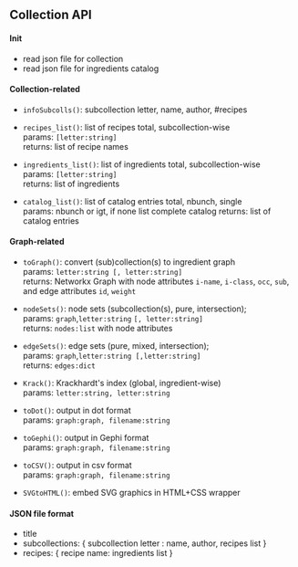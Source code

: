 ## Collection API

#### Init

- read json file for collection
- read json file for ingredients catalog

#### Collection-related

- `infoSubcolls()`: subcollection letter, name, author, #recipes   

- `recipes_list()`: list of recipes total, subcollection-wise  
   params: `[letter:string]`  
   returns: list of recipe names

- `ingredients_list()`: list of ingredients total, subcollection-wise  
   params: `[letter:string]`  
   returns: list of ingredients
   
- `catalog_list()`: list of catalog entries total, nbunch, single  
   params: nbunch or igt, if none list complete catalog
   returns: list of catalog entries


#### Graph-related

- `toGraph()`: convert (sub)collection(s) to ingredient graph  
   params: `letter:string [, letter:string]`  
   returns: Networkx Graph with node attributes `i-name`, `i-class`, `occ`, `sub`, and edge attributes `id`, `weight`
   
- `nodeSets()`: node sets (subcollection(s), pure, intersection);  
   params: `graph`,`letter:string` `[, letter:string]`  
   returns: `nodes:list` with node attributes 
   
- `edgeSets()`: edge sets (pure, mixed, intersection);  
   params: `graph`,`letter:string [,letter:string]`  
   returns: `edges:dict`  
   
- `Krack()`: Krackhardt's index (global, ingredient-wise)  
   params: `letter:string, letter:string`   
   
- `toDot()`: output in dot format  
   params: `graph:graph, filename:string`  
   
- `toGephi()`: output in Gephi format  
   params: `graph:graph, filename:string`  
   
- `toCSV()`: output in csv format  
   params: `graph:graph, filename:string`  
   
- `SVGtoHTML()`: embed SVG graphics in HTML+CSS wrapper

#### JSON file format

- title
- subcollections: { subcollection letter : name, author, recipes list }
- recipes: { recipe name: ingredients list }
